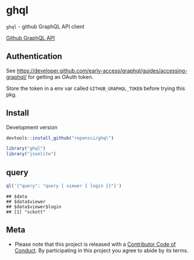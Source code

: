 ghql
====

`ghql` - github GraphQL API client

[Github GraphQL API](https://developer.github.com/early-access/graphql/)

## Authentication

See <https://developer.github.com/early-access/graphql/guides/accessing-graphql/> for getting an OAuth token. 

Store the token in a env var called `GITHUB_GRAPHQL_TOKEN` 
before trying this pkg.

## Install

Development version


```r
devtools::install_github("ropensci/ghql")
```


```r
library("ghql")
library("jsonlite")
```

## query


```r
ql('{"query": "query { viewer { login }}"}')
```

```
## $data
## $data$viewer
## $data$viewer$login
## [1] "sckott"
```

## Meta

* Please note that this project is released with a [Contributor Code of Conduct](CONDUCT.md). By participating in this project you agree to abide by its terms.
